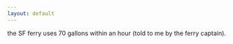 ```yaml
---
layout: default
---
```

the SF ferry uses 70 gallons within an hour (told to me by the ferry captain). 

